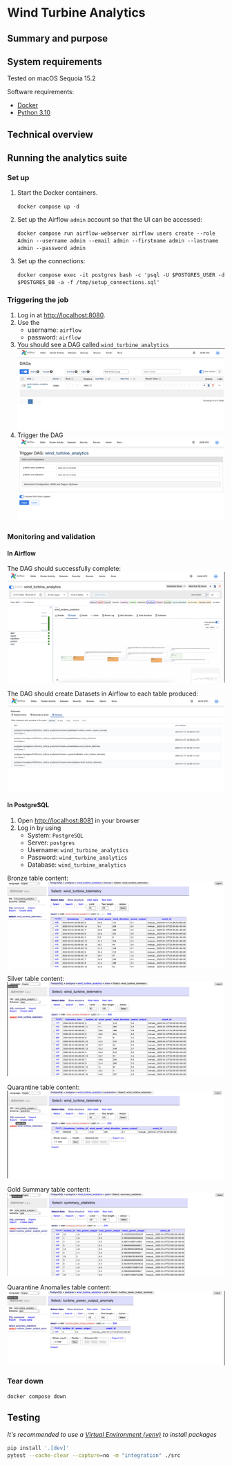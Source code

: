 Wind Turbine Analytics
======================

## Summary and purpose


## System requirements

Tested on macOS Sequoia 15.2

Software requirements:
- [Docker](https://www.docker.com)
- [Python 3.10](https://www.python.org)

## Technical overview


## Running the analytics suite

### Set up

1. Start the Docker containers.

    `docker compose up -d`

2. Set up the Airflow `admin` account so that the UI can be accessed:

    `docker compose run airflow-webserver airflow users create --role Admin --username admin --email admin --firstname admin --lastname admin --password admin`

3. Set up the connections:

    `docker compose exec -it postgres bash -c 'psql -U $POSTGRES_USER -d $POSTGRES_DB -a -f /tmp/setup_connections.sql'`

### Triggering the job

1. Log in at [http://localhost:8080](http://localhost:8080).
2. Use the
    - username: `airflow`
    - password: `airflow`
3. You should see a DAG called `wind_turbine_analytics`
    ![DAGs](./docs/airflow-dags.png)
4. Trigger the DAG
    ![DAG trigger parameters](./docs/airflow-dag-trigger.png)

### Monitoring and validation

#### In Airflow

The DAG should successfully complete:
![DAG completion](./docs/airflow-dag-success.png)

The DAG should create Datasets in Airflow to each table produced:
![Datasets](./docs/airflow-datasets.png)

#### In PostgreSQL

1. Open [http://localhost:8081](http://localhost:8081) in your browser
2. Log in by using
    - System: `PostgreSQL`
    - Server: `postgres`
    - Username: `wind_turbine_analytics`
    - Password: `wind_turbine_analytics`
    - Database: `wind_turbine_analytics`

Bronze table content:
![Bronze](./docs/db-bronze.png)

Silver table content:
![Silver](./docs/db-silver.png)

Quarantine table content:
![Quarantine](./docs/db-quarantine.png)

Gold Summary table content:
![Gold Summary](./docs/db-gold-summary.png)


Quarantine Anomalies table content:
![Quarantine Anomalies](./docs/db-gold-anomalies.png)

### Tear down

`docker compose down`

## Testing

*It's recommended to use a [Virtual Environment (venv)](https://docs.python.org/3/library/venv.html) to install packages*

```sh
pip install '.[dev]'
pytest --cache-clear --capture=no -m "integration" ./src
```